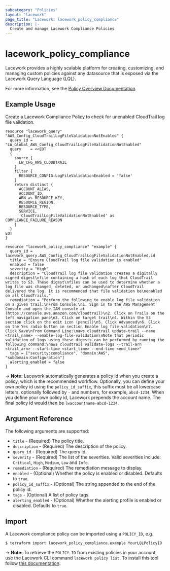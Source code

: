 ```yaml
---
subcategory: "Policies"
layout: "lacework"
page_title: "Lacework: lacework_policy_compliance"
description: |-
  Create and manage Lacework Compliance Policies
---
```


# lacework\_policy\_compliance

Lacework provides a highly scalable platform for creating, customizing, and managing custom policies
against any datasource that is exposed via the Lacework Query Language (LQL).

For more information, see the [Policy Overview Documentation](https://docs.lacework.net/console/custom-policy-overview).

## Example Usage

Create a Lacework Compliance Policy to check for unenabled CloudTrail log file validation.

```hcl
resource "lacework_query" "AWS_Config_CloudTrailLogFileValidationNotEnabled" {
  query_id = "LW_Global_AWS_Config_CloudTrailLogFileValidationNotEnabled"
  query    = <<EOT
  {
    source {
      LW_CFG_AWS_CLOUDTRAIL
    }
    filter {
      RESOURCE_CONFIG:LogFileValidationEnabled = 'false'
    }
    return distinct {
      ACCOUNT_ALIAS,
      ACCOUNT_ID,
      ARN as RESOURCE_KEY,
      RESOURCE_REGION,
      RESOURCE_TYPE,
      SERVICE,
      'CloudTrailLogFileValidationNotEnabled' as COMPLIANCE_FAILURE_REASON
    }
  }
EOT
}

resource "lacework_policy_compliance" "example" {
  query_id = lacework_query.AWS_Config_CloudTrailLogFileValidationNotEnabled.id
  title = "Ensure CloudTrail log file validation is enabled"
  enabled = false
  severity = "High"
  description = "CloudTrail log file validation creates a digitally signed digest\nfile containing a hash of each log that CloudTrail writes to S3. These digest\nfiles can be used to determine whether a log file was changed, deleted, or unchanged\nafter CloudTrail delivered the log. It is recommended that file validation be\nenabled on all CloudTrails."
  remediation = "Perform the following to enable log file validation on a given trail:\nFrom Console:\n1. Sign in to the AWS Management Console and open the IAM console at (https://console.aws.amazon.com/cloudtrail)\n2. Click on Trails on the left navigation pane\n3. Click on target trail\n4. Within the S3 section click on the edit icon (pencil)\n5. Click Advanced\n6. Click on the Yes radio button in section Enable log file validation\n7. Click Save\nFrom Command Line:\naws cloudtrail update-trail --name <trail_name> --enable-log-file-validation\nNote that periodic validation of logs using these digests can be performed by running the following command:\naws cloudtrail validate-logs --trail-arn <trail_arn> --start-time <start_time> --end-time <end_time>"
  tags = ["security:compliance", "domain:AWS", "subdomain:Configuration"]
  alerting_enabled = false
}
```

-> **Note:** Lacework automatically generates a policy id when you create a policy, which is the recommended workflow.
Optionally, you can define your own policy id using the `policy_id_suffix`, this suffix must be all lowercase letters,
optionally followed by `-` and numbers, for example, `abcd-1234`. When you define your own policy id, Lacework prepends
the account name. The final policy id would then be `lwaccountname-abcd-1234`.

## Argument Reference

The following arguments are supported:

* `title` - (Required) The policy title.
* `description` - (Required) The description of the policy.
* `query_id` - (Required) The query id.
* `severity` - (Required) The list of the severities. Valid severities include:
  `Critical`, `High`, `Medium`, `Low` and `Info`.
* `remediation` - (Required) The remediation message to display.
* `enabled` - (Optional) Whether the policy is enabled or disabled. Defaults to `true`.
* `policy_id_suffix` - (Optional) The string appended to the end of the policy id.
* `tags` - (Optional) A list of policy tags.
* `alerting_enabled` - (Optional) Whether the alerting profile is enabled or disabled. Defaults to `true`.

## Import

A Lacework compliance policy can be imported using a `POLICY_ID`, e.g.

```
$ terraform import lacework_policy_compliance.example YourLQLPolicyID
```

-> **Note:** To retrieve the `POLICY_ID` from existing policies in your account, use the
Lacework CLI command `lacework policy list`. To install this tool follow
[this documentation](https://docs.lacework.net/cli/).
